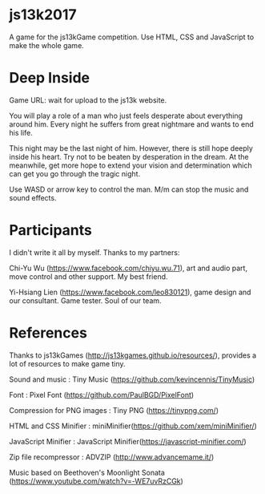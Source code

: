 # js13k2017
A game for the js13kGame competition. Use HTML, CSS and JavaScript to make the whole game.

# Deep Inside
Game URL: wait for upload to the js13k website.

You will play a role of a man who just feels desperate about everything around him.
Every night he suffers from great nightmare and wants to end his life.

This night may be the last night of him.
However, there is still hope deeply inside his heart.
Try not to be beaten by desperation in the dream.
At the meanwhile, get more hope to extend your vision and determination which can get you go through the tragic night.

Use WASD or arrow key to control the man. M/m can stop the music and sound effects. 

# Participants
I didn't write it all by myself. Thanks to my partners:

Chi-Yu Wu (https://www.facebook.com/chiyu.wu.71), art and audio part, move control and other support. My best friend.

Yi-Hsiang Lien (https://www.facebook.com/leo830121), game design and our consultant. Game tester. Soul of our team.


# References
Thanks to js13kGames (http://js13kgames.github.io/resources/), provides a lot of resources to make game tiny. 

Sound and music : Tiny Music (https://github.com/kevincennis/TinyMusic)

Font : Pixel Font (https://github.com/PaulBGD/PixelFont)

Compression for PNG images : Tiny PNG (https://tinypng.com/)

HTML and CSS Minifier : miniMinifier(https://github.com/xem/miniMinifier/)

JavaScript Minifier : JavaScript Minifier(https://javascript-minifier.com/)

Zip file recompressor : ADVZIP (http://www.advancemame.it/)

Music based on Beethoven's Moonlight Sonata (https://www.youtube.com/watch?v=-WE7uvRzCGk)
